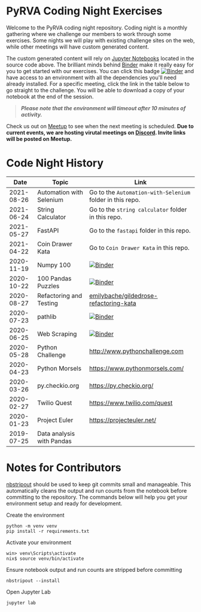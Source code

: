 # PyRVA Coding Night Exercises

Welcome to the PyRVA coding night repository. Coding night is a monthly gathering where we challenge our members to work through some exercises. Some nights we will play with existing challenge sites on the web, while other meetings will have custom generated content.

The custom generated content will rely on [Jupyter Notebooks](https://jupyter.org/) located in the source code above. The brilliant minds behind [Binder](https://mybinder.org) make it really easy for you to get started with our exercises. You can click this badge [![Binder](https://mybinder.org/badge_logo.svg)](https://mybinder.org/v2/gh/pyrva/coding-night/master) and have access to an environment with all the dependencies you'll need already installed. For a specific meeting, click the link in the table below to go straight to the challenge. You will be able to download a copy of your notebook at the end of the session.

>***Please note that the environment will timeout after 10 minutes of activity.***

Check us out on [Meetup](https://www.meetup.com/PyRVAUserGroup/) to see when the next meeting is scheduled. **Due to current events, we are hosting virutal meetings on [Discord](https://discord.com/). Invite links will be posted on Meetup.**


# Code Night History

Date | Topic | Link
---|---|---
2021-08-26 | Automation with Selenium | Go to the `Automation-with-Selenium` folder in this repo.
2021-06-24 | String Calculator | Go to the `string calculator` folder in this repo.
2021-05-27 | FastAPI | Go to the `fastapi` folder in this repo.
2021-04-22 | Coin Drawer Kata | Go to `Coin Drawer Kata` in this repo.
2020-11-19 | Numpy 100 | [![Binder](https://mybinder.org/badge_logo.svg)](https://mybinder.org/v2/gh/rougier/numpy-100/master?filepath=100_Numpy_exercises.ipynb)
2020-10-22 | 100 Pandas Puzzles | [![Binder](https://mybinder.org/badge_logo.svg)](https://mybinder.org/v2/gh/ajcr/100-pandas-puzzles/master?filepath=100-pandas-puzzles.ipynb)
2020-08-27 | Refactoring and Testing | [emilybache/gildedrose-refactoring-kata](github.com/emilybache/gildedrose-refactoring-kata)
2020-07-23 | pathlib | [![Binder](https://mybinder.org/badge_logo.svg)](https://mybinder.org/v2/gh/pyrva/coding-night/master?filepath=pathlib/Challenge.ipynb)
2020-06-25 | Web Scraping | [![Binder](https://mybinder.org/badge_logo.svg)](https://mybinder.org/v2/gh/pyrva/coding-night/master?filepath=web-scraping-intro/Challenge.ipynb)
2020-05-28 | Python Challenge | http://www.pythonchallenge.com
2020-04-23 | Python Morsels | https://www.pythonmorsels.com/
2020-03-26 | py.checkio.org | https://py.checkio.org/
2020-02-27 | Twilio Quest | https://www.twilio.com/quest
2020-01-23 | Project Euler | https://projecteuler.net/
2019-07-25 | Data analysis with Pandas |

# Notes for Contributors

[nbstripout](https://pypi.org/project/nbstripout/) should be used to keep git commits small and manageable. This automatically cleans the output and run counts from the notebook before committing to the repository. The commands below will help you get your environment setup and ready for development.

Create the environment

    python -m venv venv
    pip install -r requirements.txt

Activate your environment

    win> venv\Scripts\activate
    nix$ source venv/bin/activate

Ensure notebook output and run counts are stripped before committing

    nbstripout --install

Open Jupyter Lab

    jupyter lab
